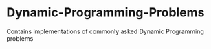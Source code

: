 # Dynamic-Programming-Problems
Contains implementations of commonly asked Dynamic Programming problems
